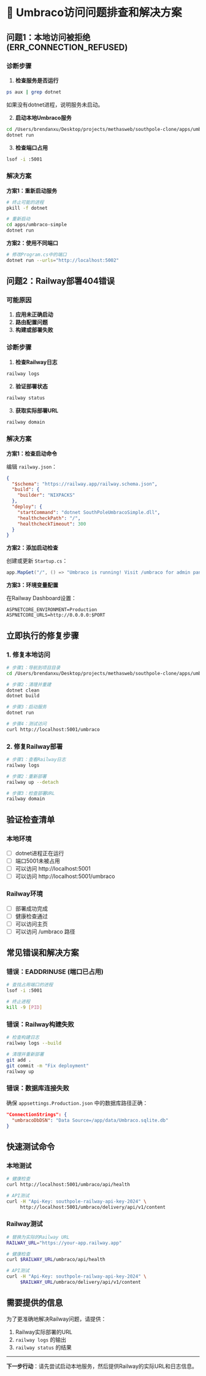 # 🔧 Umbraco访问问题排查和解决方案

## 问题1：本地访问被拒绝 (ERR_CONNECTION_REFUSED)

### 诊断步骤

1. **检查服务是否运行**
```bash
ps aux | grep dotnet
```
如果没有dotnet进程，说明服务未启动。

2. **启动本地Umbraco服务**
```bash
cd /Users/brendanxu/Desktop/projects/methasweb/southpole-clone/apps/umbraco-simple
dotnet run
```

3. **检查端口占用**
```bash
lsof -i :5001
```

### 解决方案

**方案1：重新启动服务**
```bash
# 终止可能的进程
pkill -f dotnet

# 重新启动
cd apps/umbraco-simple
dotnet run
```

**方案2：使用不同端口**
```bash
# 修改Program.cs中的端口
dotnet run --urls="http://localhost:5002"
```

## 问题2：Railway部署404错误

### 可能原因

1. **应用未正确启动**
2. **路由配置问题**
3. **构建或部署失败**

### 诊断步骤

1. **检查Railway日志**
```bash
railway logs
```

2. **验证部署状态**
```bash
railway status
```

3. **获取实际部署URL**
```bash
railway domain
```

### 解决方案

**方案1：检查启动命令**

编辑 `railway.json`：
```json
{
  "$schema": "https://railway.app/railway.schema.json",
  "build": {
    "builder": "NIXPACKS"
  },
  "deploy": {
    "startCommand": "dotnet SouthPoleUmbracoSimple.dll",
    "healthcheckPath": "/",
    "healthcheckTimeout": 300
  }
}
```

**方案2：添加启动检查**

创建或更新 `Startup.cs`：
```csharp
app.MapGet("/", () => "Umbraco is running! Visit /umbraco for admin panel.");
```

**方案3：环境变量配置**

在Railway Dashboard设置：
```
ASPNETCORE_ENVIRONMENT=Production
ASPNETCORE_URLS=http://0.0.0.0:$PORT
```

## 立即执行的修复步骤

### 1. 修复本地访问

```bash
# 步骤1：导航到项目目录
cd /Users/brendanxu/Desktop/projects/methasweb/southpole-clone/apps/umbraco-simple

# 步骤2：清理并重建
dotnet clean
dotnet build

# 步骤3：启动服务
dotnet run

# 步骤4：测试访问
curl http://localhost:5001/umbraco
```

### 2. 修复Railway部署

```bash
# 步骤1：查看Railway日志
railway logs

# 步骤2：重新部署
railway up --detach

# 步骤3：检查部署URL
railway domain
```

## 验证检查清单

### 本地环境
- [ ] dotnet进程正在运行
- [ ] 端口5001未被占用
- [ ] 可以访问 http://localhost:5001
- [ ] 可以访问 http://localhost:5001/umbraco

### Railway环境
- [ ] 部署成功完成
- [ ] 健康检查通过
- [ ] 可以访问主页
- [ ] 可以访问 /umbraco 路径

## 常见错误和解决方案

### 错误：EADDRINUSE (端口已占用)
```bash
# 查找占用端口的进程
lsof -i :5001

# 终止进程
kill -9 [PID]
```

### 错误：Railway构建失败
```bash
# 检查构建日志
railway logs --build

# 清理并重新部署
git add .
git commit -m "Fix deployment"
railway up
```

### 错误：数据库连接失败
确保 `appsettings.Production.json` 中的数据库路径正确：
```json
"ConnectionStrings": {
  "umbracoDbDSN": "Data Source=/app/data/Umbraco.sqlite.db"
}
```

## 快速测试命令

### 本地测试
```bash
# 健康检查
curl http://localhost:5001/umbraco/api/health

# API测试
curl -H "Api-Key: southpole-railway-api-key-2024" \
     http://localhost:5001/umbraco/delivery/api/v1/content
```

### Railway测试
```bash
# 替换为实际的Railway URL
RAILWAY_URL="https://your-app.railway.app"

# 健康检查
curl $RAILWAY_URL/umbraco/api/health

# API测试
curl -H "Api-Key: southpole-railway-api-key-2024" \
     $RAILWAY_URL/umbraco/delivery/api/v1/content
```

## 需要提供的信息

为了更准确地解决Railway问题，请提供：
1. Railway实际部署的URL
2. `railway logs` 的输出
3. `railway status` 的结果

---

**下一步行动**：请先尝试启动本地服务，然后提供Railway的实际URL和日志信息。